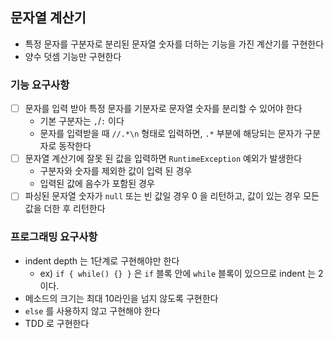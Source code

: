 ## 문자열 계산기

* 특정 문자를 구분자로 분리된 문자열 숫자를 더하는 기능을 가진 계산기를 구현한다
* 양수 덧셈 기능만 구현한다

### 기능 요구사항

* [ ] 문자를 입력 받아 특정 문자를 기분자로 문자열 숫자를 분리할 수 있어야 한다
  * 기본 구분자는 `,`/`:` 이다
  * 문자를 입력받을 때 `//.*\n` 형태로 입력하면, `.*` 부분에 해당되는 문자가 구분자로 동작한다
* [ ] 문자열 계산기에 잘못 된 값을 입력하면 `RuntimeException` 예외가 발생한다
  * 구분자와 숫자를 제외한 값이 입력 된 경우
  * 입력된 값에 음수가 포함된 경우
* [ ] 파싱된 문자열 숫자가 `null` 또는 빈 값일 경우 0 을 리턴하고, 값이 있는 경우 모든 값을 더한 후 리턴한다

### 프로그래밍 요구사항

* indent depth 는 1단계로 구현해야만 한다
  * ex) `if { while() {} }` 은 `if` 블록 안에 `while` 블록이 있으므로 indent 는 2 이다.
* 메소드의 크기는 최대 10라인을 넘지 않도록 구현한다
* `else` 를 사용하지 않고 구현해야 한다
* TDD 로 구현한다
